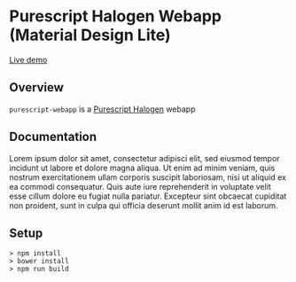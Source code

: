 # Purescript Halogen Webapp (Material Design Lite)

[Live demo](https://tazzo.github.io/purescript-webapp/dist/index.html)

## Overview

`purescript-webapp` is a [Purescript Halogen](https://github.com/slamdata/purescript-halogen) webapp

## Documentation

 Lorem ipsum dolor sit amet, consectetur adipisci elit, sed eiusmod tempor incidunt ut labore et dolore magna aliqua. Ut enim ad minim veniam, quis nostrum exercitationem ullam corporis suscipit laboriosam, nisi ut aliquid ex ea commodi consequatur. Quis aute iure reprehenderit in voluptate velit esse cillum dolore eu fugiat nulla pariatur. Excepteur sint obcaecat cupiditat non proident, sunt in culpa qui officia deserunt mollit anim id est laborum.

## Setup

```
> npm install
> bower install
> npm run build
```
